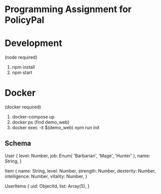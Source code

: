 # Programming Assignment for PolicyPal

# Development
(node required)

1. npm install
2. npm start

# Docker
(docker required)

1. docker-compose up
2. docker ps (find demo_web)
3. docker exec -it $(demo_web) npm run init


## Schema

User {
  level: Number,
  job: Enum( 'Barbarian', 'Mage', 'Hunter' ),
  name: String,
}

Item {
  name: String,
  level: Number,
  strength: Number,
  dexterity: Number,
  intelligence: Number,
  vitality: Number,
}

UserItems {
  uid: ObjectId,
  list: Array(5),
}
